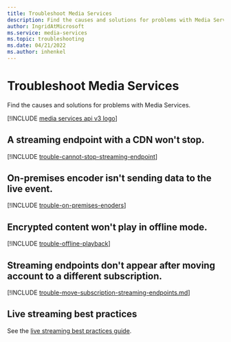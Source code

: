 ```yaml
---
title: Troubleshoot Media Services
description: Find the causes and solutions for problems with Media Services.
author: IngridAtMicrosoft
ms.service: media-services
ms.topic: troubleshooting
ms.date: 04/21/2022
ms.author: inhenkel
---
```

# Troubleshoot Media Services

Find the causes and solutions for problems with Media Services.

[!INCLUDE [media services api v3 logo](./includes/v3-hr.md)]

## A streaming endpoint with a CDN won't stop.

[!INCLUDE [trouble-cannot-stop-streaming-endpoint](./includes/trouble-cannot-stop-streaming-endpoint.md)]

## On-premises encoder isn't sending data to the live event.

[!INCLUDE [trouble-on-premises-enoders](includes/trouble-on-premises-enoders.md)]

## Encrypted content won't play in offline mode.

[!INCLUDE [trouble-offline-playback](includes/trouble-offline-playback.md)]

## Streaming endpoints don't appear after moving account to a different subscription.

[!INCLUDE [trouble-move-subscription-streaming-endpoints.md](./includes/trouble-move-subscription-streaming-endpoints.md)]

## Live streaming best practices

See the [live streaming best practices guide](live-event-streaming-best-practices-guide.md).
